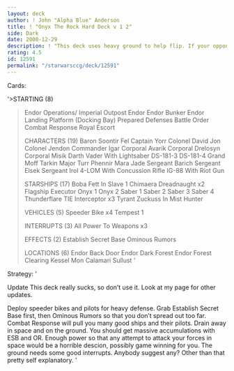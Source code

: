 ```yaml
---
layout: deck
author: ! John "Alpha Blue" Anderson
title: ! "Onyx The Rock Hard Deck v 1 2"
side: Dark
date: 2000-12-29
description: ! "This deck uses heavy ground to help flip. If your opponent attacks your ground , react with your many speeder bikes and Tempest 1 for huge power. If they attack your space, they will be in for a heavy beating."
rating: 4.5
id: 12591
permalink: "/starwarsccg/deck/12591"
---
```

Cards: 

'>STARTING (8)
>Endor Operations/ Imperial Outpost
>Endor
>Endor Bunker
>Endor Landing Platform (Docking Bay)
>Prepared Defenses
>Battle Order
>Combat Response
>Royal Escort
>
>CHARACTERS (19)
>Baron Soontir Fel
>Captain Yorr
>Colonel David Jon
>Colonel Jendon
>Commander Igar
>Corporal Avarik
>Corporal Drelosyn
>Corporal Misik
>Darth Vader With Lightsaber
>DS-181-3
>DS-181-4
>Grand Moff Tarkin
>Major Turr Phennir
>Mara Jade
>Sergeant Barich
>Sergeant Elsek
>Sergeant Irol
>4-LOM With Concussion Rifle
>IG-88 With Riot Gun
>
>STARSHIPS (17)
>Boba Fett In Slave 1
>Chimaera
>Dreadnaught x2
>Flagship Executor
>Onyx 1
>Onyx 2
>Saber 1
>Saber 2
>Saber 3
>Saber 4
>Thunderflare
>TIE Interceptor x3
>Tyrant
>Zuckuss In Mist Hunter
>
>VEHICLES (5)
>Speeder Bike x4
>Tempest 1
>
>INTERRUPTS (3)
>All Power To Weapons x3
>
>EFFECTS (2)
>Establish Secret Base
>Ominous Rumors
>
>LOCATIONS (6)
>Endor Back Door
>Endor Dark Forest
>Endor Forest Clearing
>Kessel
>Mon Calamari
>Sullust  '

Strategy: '

Update This deck really sucks, so don’t use it. Look at my page for other updates.


Deploy speeder bikes and pilots for heavy defense. Grab Establish Secret Base first, then Ominous Rumors so that you don’t spread out too far. Combat Response will pull you many good ships and their pilots. Drain away in space and on the ground. You should get massive accumulations with ESB and OR. Enough power so that any attempt to attack your forces in space would be a horrible descion, possibly game winning for you. The ground needs some good interrupts. Anybody suggest any? Other than that pretty self explanatory.  '
